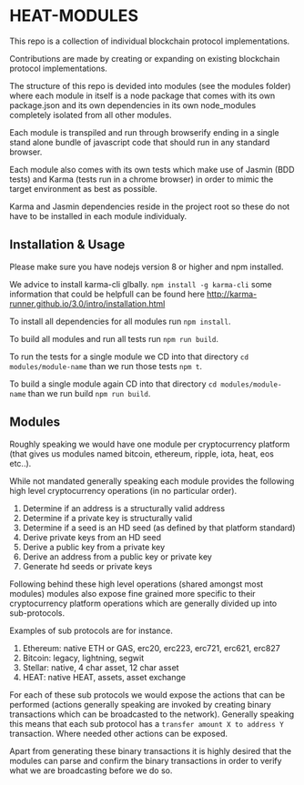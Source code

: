 # HEAT-MODULES

This repo is a collection of individual blockchain protocol implementations.

Contributions are made by creating or expanding on existing blockchain protocol implementations.

The structure of this repo is devided into modules (see the modules folder) where each module in itself is a node package that 
comes with its own package.json and its own dependencies in its own node_modules completely isolated from all other modules.

Each module is transpiled and run through browserify ending in a single stand alone bundle of javascript code that should run in
any standard browser.

Each module also comes with its own tests which make use of Jasmin (BDD tests) and Karma (tests run in a chrome browser) in order to 
mimic the target environment as best as possible.

Karma and Jasmin dependencies reside in the project root so these do not have to be installed in each module individualy.

## Installation & Usage

Please make sure you have nodejs version 8 or higher and npm installed.

We advice to install karma-cli glbally. `npm install -g karma-cli` some information that could be helpfull can be found here 
http://karma-runner.github.io/3.0/intro/installation.html

To install all dependencies for all modules run `npm install`.

To build all modules and run all tests run `npm run build`.

To run the tests for a single module we CD into that directory `cd modules/module-name` than we run those tests `npm t`.

To build a single module again CD into that directory `cd modules/module-name` than we run build `npm run build`.

## Modules

Roughly speaking we would have one module per cryptocurrency platform (that gives us modules named bitcoin, ethereum, ripple, iota, heat, eos etc..).

While not mandated generally speaking each module provides the following high level cryptocurrency operations (in no particular order).

1. Determine if an address is a structurally valid address
2. Determine if a private key is structurally valid
3. Determine if a seed is an HD seed (as defined by that platform standard)
4. Derive private keys from an HD seed
5. Derive a public key from a private key
6. Derive an address from a public key or private key
7. Generate hd seeds or private keys

Following behind these high level operations (shared amongst most modules) modules also expose fine grained more specific to their 
cryptocurrency platform operations which are generally divided up into sub-protocols.

Examples of sub protocols are for instance.

1. Ethereum: native ETH or GAS, erc20, erc223, erc721, erc621, erc827
2. Bitcoin: legacy, lightning, segwit
3. Stellar: native, 4 char asset, 12 char asset
4. HEAT: native  HEAT, assets, asset exchange 

For each of these sub protocols we would expose the actions that can be performed (actions generally speaking are invoked by creating 
binary transactions which can be broadcasted to the network). 
Generally speaking this means that each sub protocol has a `transfer amount X to address Y` transaction. 
Where needed other actions can be exposed.

Apart from generating these binary transactions it is highly desired that the modules can parse and confirm the binary transactions in order 
to verify what we are broadcasting before we do so.